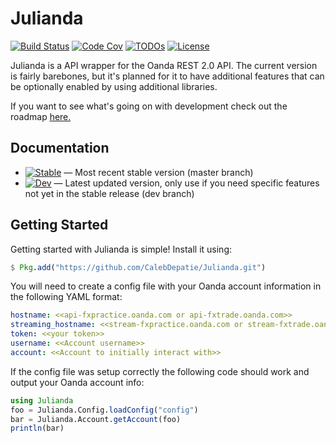 # Julianda

[![Build Status][travis-ci-badge]][travis-ci]
[![Code Cov][code-cov-badge]][code-cov]
[![TODOs][todos-badge]][todos]
[![License][license-badge]][license]

Julianda is a API wrapper for the Oanda REST 2.0 API. The current version is fairly barebones, but it's planned for it to have additional features that can be optionally enabled by using additional libraries.

If you want to see what's going on with development check out the roadmap [here.](https://github.com/CalebDepatie/Julianda/projects/2)

## Documentation
 - [![Stable][docs-stable-badge]][docs-stable] &mdash; Most recent stable version (master branch)
 - [![Dev][docs-dev-badge]][docs-dev] &mdash; Latest updated version, only use if you need specific features not yet in the stable release (dev branch)

## Getting Started
Getting started with Julianda is simple! Install it using:
```Julia
$ Pkg.add("https://github.com/CalebDepatie/Julianda.git")
```
You will need to create a config file with your Oanda account information in the following YAML format:
```YAML
hostname: <<api-fxpractice.oanda.com or api-fxtrade.oanda.com>>
streaming_hostname: <<stream-fxpractice.oanda.com or stream-fxtrade.oanda.com>>
token: <<your token>>
username: <<Account username>>
account: <<Account to initially interact with>>
```
If the config file was setup correctly the following code should work and output your Oanda account info:
```Julia
using Julianda
foo = Julianda.Config.loadConfig("config")
bar = Julianda.Account.getAccount(foo)
println(bar)
```

[travis-ci]: https://travis-ci.org/CalebDepatie/Julianda
[travis-ci-badge]: https://travis-ci.org/CalebDepatie/Julianda.svg?branch=master

[code-cov]: https://codecov.io/gh/CalebDepatie/Julianda
[code-cov-badge]: https://codecov.io/gh/CalebDepatie/Julianda/branch/master/graph/badge.svg

[docs-stable]: https://calebdepatie.github.io/Julianda/stable
[docs-stable-badge]: https://img.shields.io/badge/docs-stable-blue.svg

[docs-dev]: https://calebdepatie.github.io/Julianda/dev
[docs-dev-badge]: https://img.shields.io/badge/docs-dev-blue.svg

[todos]: https://www.tickgit.com/browse?repo=github.com/CalebDepatie/Julianda
[todos-badge]: https://badgen.net/https/api.tickgit.com/badgen/github.com/CalebDepatie/Julianda

[license]: https://github.com/CalebDepatie/Julianda/blob/master/LICENSE
[license-badge]:https://img.shields.io/github/license/CalebDepatie/Julianda
